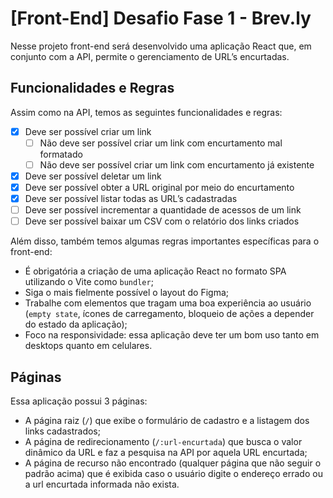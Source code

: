 # [Front-End] Desafio Fase 1 - Brev.ly
Nesse projeto front-end será desenvolvido uma aplicação React que, em conjunto com a API, permite o gerenciamento de URL’s encurtadas.

## Funcionalidades e Regras

Assim como na API, temos as seguintes funcionalidades e regras:

- [x]  Deve ser possível criar um link
    - [ ]  Não deve ser possível criar um link com encurtamento mal formatado
    - [ ]  Não deve ser possível criar um link com encurtamento já existente
- [x]  Deve ser possível deletar um link
- [x]  Deve ser possível obter a URL original por meio do encurtamento
- [x]  Deve ser possível listar todas as URL’s cadastradas
- [ ]  Deve ser possível incrementar a quantidade de acessos de um link
- [ ]  Deve ser possível baixar um CSV com o relatório dos links criados

Além disso, também temos algumas regras importantes específicas para o front-end:

- É obrigatória a criação de uma aplicação React no formato SPA utilizando o Vite como `bundler`;
- Siga o mais fielmente possível o layout do Figma;
- Trabalhe com elementos que tragam uma boa experiência ao usuário (`empty state`, ícones de carregamento, bloqueio de ações a depender do estado da aplicação);
- Foco na responsividade: essa aplicação deve ter um bom uso tanto em desktops quanto em celulares.

## Páginas

Essa aplicação possui 3 páginas:

- A página raiz (`/`) que exibe o formulário de cadastro e a listagem dos links cadastrados;
- A página de redirecionamento (`/:url-encurtada`) que busca o valor dinâmico da URL e faz a pesquisa na API por aquela URL encurtada;
- A página de recurso não encontrado (qualquer página que não seguir o padrão acima) que é exibida caso o usuário digite o endereço errado ou a url encurtada informada não exista.